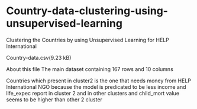 # Country-data-clustering-using-unsupervised-learning
Clustering the Countries by using Unsupervised Learning for HELP International


Country-data.csv(9.23 kB)

About this file
The main dataset containing 167 rows and 10 columns


Countries which present in cluster2 is the one that needs money from HELP International NGO because the model is predicated to be less income and life_expec report in cluster 2 and in other clusters and child_mort value seems to be higher than other 2 cluster
